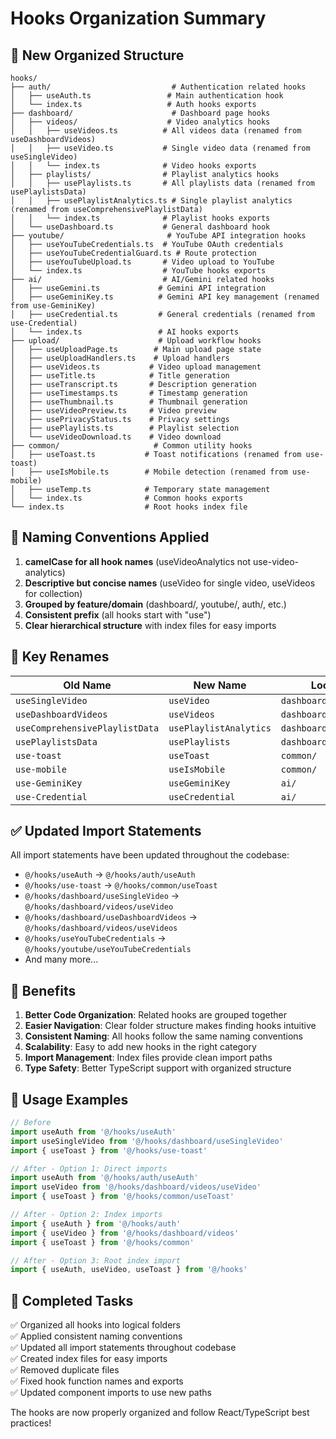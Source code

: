 # Hooks Organization Summary

## 📂 New Organized Structure

```
hooks/
├── auth/                           # Authentication related hooks
│   ├── useAuth.ts                 # Main authentication hook
│   └── index.ts                   # Auth hooks exports
├── dashboard/                      # Dashboard page hooks
│   ├── videos/                    # Video analytics hooks
│   │   ├── useVideos.ts          # All videos data (renamed from useDashboardVideos)
│   │   ├── useVideo.ts           # Single video data (renamed from useSingleVideo)
│   │   └── index.ts              # Video hooks exports
│   ├── playlists/                # Playlist analytics hooks
│   │   ├── usePlaylists.ts       # All playlists data (renamed from usePlaylistsData)
│   │   ├── usePlaylistAnalytics.ts # Single playlist analytics (renamed from useComprehensivePlaylistData)
│   │   └── index.ts              # Playlist hooks exports
│   └── useDashboard.ts           # General dashboard hook
├── youtube/                       # YouTube API integration hooks
│   ├── useYouTubeCredentials.ts  # YouTube OAuth credentials
│   ├── useYouTubeCredentialGuard.ts # Route protection
│   ├── useYouTubeUpload.ts       # Video upload to YouTube
│   └── index.ts                  # YouTube hooks exports
├── ai/                           # AI/Gemini related hooks
│   ├── useGemini.ts             # Gemini API integration
│   ├── useGeminiKey.ts          # Gemini API key management (renamed from use-GeminiKey)
│   ├── useCredential.ts         # General credentials (renamed from use-Credential)
│   └── index.ts                 # AI hooks exports
├── upload/                      # Upload workflow hooks
│   ├── useUploadPage.ts        # Main upload page state
│   ├── useUploadHandlers.ts    # Upload handlers
│   ├── useVideos.ts           # Video upload management
│   ├── useTitle.ts            # Title generation
│   ├── useTranscript.ts       # Description generation
│   ├── useTimestamps.ts       # Timestamp generation
│   ├── useThumbnail.ts        # Thumbnail generation
│   ├── useVideoPreview.ts     # Video preview
│   ├── usePrivacyStatus.ts    # Privacy settings
│   ├── usePlaylists.ts        # Playlist selection
│   └── useVideoDownload.ts    # Video download
├── common/                     # Common utility hooks
│   ├── useToast.ts           # Toast notifications (renamed from use-toast)
│   ├── useIsMobile.ts        # Mobile detection (renamed from use-mobile)
│   ├── useTemp.ts            # Temporary state management
│   └── index.ts              # Common hooks exports
└── index.ts                  # Root hooks index file
```

## 🎯 Naming Conventions Applied

1. **camelCase for all hook names** (useVideoAnalytics not use-video-analytics)
2. **Descriptive but concise names** (useVideo for single video, useVideos for collection)
3. **Grouped by feature/domain** (dashboard/, youtube/, auth/, etc.)
4. **Consistent prefix** (all hooks start with "use")
5. **Clear hierarchical structure** with index files for easy imports

## 📝 Key Renames

| Old Name | New Name | Location |
|----------|----------|----------|
| `useSingleVideo` | `useVideo` | `dashboard/videos/` |
| `useDashboardVideos` | `useVideos` | `dashboard/videos/` |
| `useComprehensivePlaylistData` | `usePlaylistAnalytics` | `dashboard/playlists/` |
| `usePlaylistsData` | `usePlaylists` | `dashboard/playlists/` |
| `use-toast` | `useToast` | `common/` |
| `use-mobile` | `useIsMobile` | `common/` |
| `use-GeminiKey` | `useGeminiKey` | `ai/` |
| `use-Credential` | `useCredential` | `ai/` |

## ✅ Updated Import Statements

All import statements have been updated throughout the codebase:

- `@/hooks/useAuth` → `@/hooks/auth/useAuth`
- `@/hooks/use-toast` → `@/hooks/common/useToast`
- `@/hooks/dashboard/useSingleVideo` → `@/hooks/dashboard/videos/useVideo`
- `@/hooks/dashboard/useDashboardVideos` → `@/hooks/dashboard/videos/useVideos`
- `@/hooks/useYouTubeCredentials` → `@/hooks/youtube/useYouTubeCredentials`
- And many more...

## 🔧 Benefits

1. **Better Code Organization**: Related hooks are grouped together
2. **Easier Navigation**: Clear folder structure makes finding hooks intuitive
3. **Consistent Naming**: All hooks follow the same naming conventions
4. **Scalability**: Easy to add new hooks in the right category
5. **Import Management**: Index files provide clean import paths
6. **Type Safety**: Better TypeScript support with organized structure

## 🚀 Usage Examples

```typescript
// Before
import useAuth from '@/hooks/useAuth'
import useSingleVideo from '@/hooks/dashboard/useSingleVideo'
import { useToast } from '@/hooks/use-toast'

// After - Option 1: Direct imports
import useAuth from '@/hooks/auth/useAuth'
import useVideo from '@/hooks/dashboard/videos/useVideo'
import { useToast } from '@/hooks/common/useToast'

// After - Option 2: Index imports
import { useAuth } from '@/hooks/auth'
import { useVideo } from '@/hooks/dashboard/videos'
import { useToast } from '@/hooks/common'

// After - Option 3: Root index import
import { useAuth, useVideo, useToast } from '@/hooks'
```

## 🎉 Completed Tasks

✅ Organized all hooks into logical folders  
✅ Applied consistent naming conventions  
✅ Updated all import statements throughout codebase  
✅ Created index files for easy imports  
✅ Removed duplicate files  
✅ Fixed hook function names and exports  
✅ Updated component imports to use new paths  

The hooks are now properly organized and follow React/TypeScript best practices!
